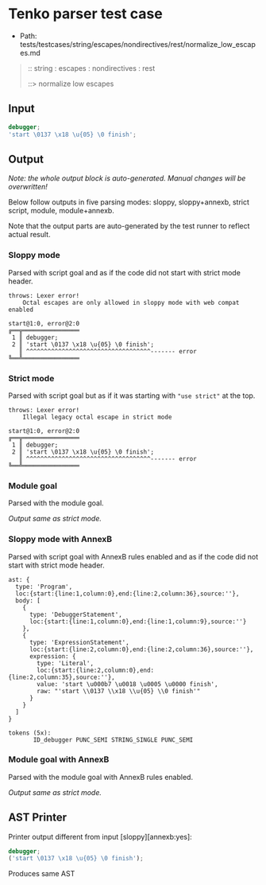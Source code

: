 # Tenko parser test case

- Path: tests/testcases/string/escapes/nondirectives/rest/normalize_low_escapes.md

> :: string : escapes : nondirectives : rest
>
> ::> normalize low escapes

## Input

`````js
debugger;
'start \0137 \x18 \u{05} \0 finish';
`````

## Output

_Note: the whole output block is auto-generated. Manual changes will be overwritten!_

Below follow outputs in five parsing modes: sloppy, sloppy+annexb, strict script, module, module+annexb.

Note that the output parts are auto-generated by the test runner to reflect actual result.

### Sloppy mode

Parsed with script goal and as if the code did not start with strict mode header.

`````
throws: Lexer error!
    Octal escapes are only allowed in sloppy mode with web compat enabled

start@1:0, error@2:0
╔══╦════════════════
 1 ║ debugger;
 2 ║ 'start \0137 \x18 \u{05} \0 finish';
   ║ ^^^^^^^^^^^^^^^^^^^^^^^^^^^^^^^^^^^------- error
╚══╩════════════════

`````

### Strict mode

Parsed with script goal but as if it was starting with `"use strict"` at the top.

`````
throws: Lexer error!
    Illegal legacy octal escape in strict mode

start@1:0, error@2:0
╔══╦════════════════
 1 ║ debugger;
 2 ║ 'start \0137 \x18 \u{05} \0 finish';
   ║ ^^^^^^^^^^^^^^^^^^^^^^^^^^^^^^^^^^^------- error
╚══╩════════════════

`````

### Module goal

Parsed with the module goal.

_Output same as strict mode._

### Sloppy mode with AnnexB

Parsed with script goal with AnnexB rules enabled and as if the code did not start with strict mode header.

`````
ast: {
  type: 'Program',
  loc:{start:{line:1,column:0},end:{line:2,column:36},source:''},
  body: [
    {
      type: 'DebuggerStatement',
      loc:{start:{line:1,column:0},end:{line:1,column:9},source:''}
    },
    {
      type: 'ExpressionStatement',
      loc:{start:{line:2,column:0},end:{line:2,column:36},source:''},
      expression: {
        type: 'Literal',
        loc:{start:{line:2,column:0},end:{line:2,column:35},source:''},
        value: 'start \u000b7 \u0018 \u0005 \u0000 finish',
        raw: "'start \\0137 \\x18 \\u{05} \\0 finish'"
      }
    }
  ]
}

tokens (5x):
       ID_debugger PUNC_SEMI STRING_SINGLE PUNC_SEMI
`````

### Module goal with AnnexB

Parsed with the module goal with AnnexB rules enabled.

_Output same as strict mode._

## AST Printer

Printer output different from input [sloppy][annexb:yes]:

````js
debugger;
('start \0137 \x18 \u{05} \0 finish');
````

Produces same AST
